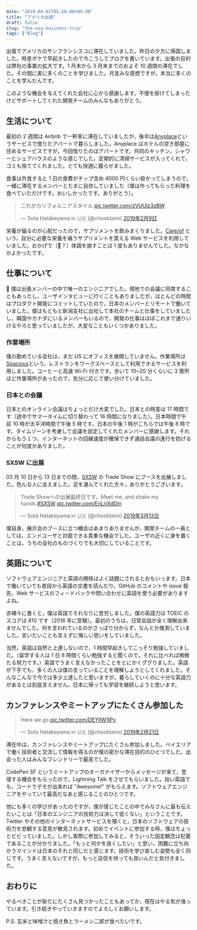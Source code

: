 ```yaml
---
date: "2019-04-01T05:18:00+09:00"
title: "アメリカ出張"
draft: false
slug: "the-usa-business-trip"
tags: ["Blog"]
---
```


<script async src="https://platform.twitter.com/widgets.js" charset="utf-8"></script>

出張でアメリカのサンフランシスコに滞在していました。昨日の夕方に帰国しました。時差ボケで早起きしたので今こうしてブログを書いています。出張の目的は弊社の事業の拡大です。1 月末から 3 月末までのおよそ 10 週間の滞在でした。その間に実に多くのことを学びました。月並みな感想ですが，本当に多くのことを学んだんです。

このような機会を与えてくれた会社に心から感謝します。不便を掛けてしまったけどサポートしてくれた開発チームのみんなもありがとう。

## 生活について

最初の 2 週間は Airbnb で一軒家に滞在していましたが，後半は[Anyplace](https://www.anyplace.com/)というサービスで借りたアパートで暮らしました。Anyplace はホテルの空き部屋に住めるサービスですが，今回借りたのはアパートです。共同のキッチン，シャワーとシェアハウスのような感じでした。定期的に清掃サービスが入ってくれて，ゴミも捨ててくれました。とても快適に暮らせました。

食事は外食すると 1 日の食費がチップ含め 4000 円くらい掛かってしまうので，一緒に滞在するメンバーとたまに自炊していました（僕は作ってもらった料理を食べていただけです。おいしかったです。ありがとう）。

<blockquote class="twitter-tweet" data-lang="ja"><p lang="ja" dir="ltr">これがカリフォルニアスタイル <a href="https://t.co/zVUUlz3zBW">pic.twitter.com/zVUUlz3zBW</a></p>&mdash; Sota Hatakeyama in 🇺🇸 (@chooblarin) <a href="https://twitter.com/chooblarin/status/1094060022915448832?ref_src=twsrc%5Etfw">2019年2月9日</a></blockquote>

栄養が偏るのが心配だったので，サプリメントを飲みまくりました。[Care/of](https://takecareof.com/) という，自分に必要な栄養を補うサプリメントを買える Web サービスを利用していました。おかげで（🤔？）体調を崩すことは 1 度もありませんでした。なかなかよかったです。

## 仕事について

 僕は出張メンバーの中で唯一のエンジニアでした。現地での会議に同席することもあったし，ユーザインタビューに行くこともありましたが，ほとんどの時間はプロダクト開発にコミットしていたので，日本のメンバーとリモートで働いていました。僕はもともと新潟支社に出社して本社のチームと仕事をしていましたし，韓国やカナダにいるメンバーもいるので，開発の仕事はほぼこれまで通りいけるやろと思っていましたが，大変なこともいくつかありました。

### 作業場所

僕の勤めている会社は，まだ US にオフィスを展開していません。作業場所は[Spacious](https://www.spacious.com/)という，レストランをワークスペースとして利用できるサービスを利用しました。コーヒーと高速 Wi-Fi 付きです。歩いて 10~20 分くらいに 3 箇所ほど作業場所があったので，気分に応じて使い分けていました。

### 日本との会議

日本とのオンライン会議はちょっとだけ大変でした。日本との時差は 17 時間です（途中でサマータイムに切り替わって 16 時間になりました）。日本時間で午前 10 時が太平洋時間で午後 5 時です。日本の午後 1 時がこちらでは午後 8 時です。タイムゾーンを考慮して会議を設定してくれたメンバーに感謝します。それからもう１つ，インターネットの回線速度が確保できず通話会議の進行を妨げることが何度かありました。

### SXSW に出展

03 月 10 日から 13 日までの間，[SXSW](https://www.sxsw.com/) の Trade Show にブースを出展しました。色んな人に会えました。足を運んでくれた方々，ありがとうございます。

<blockquote class="twitter-tweet" data-lang="ja"><p lang="ja" dir="ltr">Trade Showへの出展最終日です。Meet me, and shake my hands.<a href="https://twitter.com/hashtag/SXSW?src=hash&amp;ref_src=twsrc%5Etfw">#SXSW</a> <a href="https://t.co/EnLriXdDin">pic.twitter.com/EnLriXdDin</a></p>&mdash; Sota Hatakeyama in 🇺🇸 (@chooblarin) <a href="https://twitter.com/chooblarin/status/1105861320233095168?ref_src=twsrc%5Etfw">2019年3月13日</a></blockquote>

僕自身，展示会のブースに立つ機会はあまりありませんが，開発チームの一員としては，エンドユーザと対面できる貴重な機会でした。ユーザの近くに身を置くことは，うちの会社のものづくりでも大切にしていることです。

## 英語について

ソフトウェアエンジニアと英語の関係はよく話題にされるとおもいっます。日本で働いていても普段から英語の文書を読んだり，GitHub のコメントや issue 報告，Web サービスのフィードバックや問い合わせに英語を使う必要がありますよね。

赤裸々に書くと，僕は英語でそれなりに苦労しました。僕の英語力は TOEIC のスコアは 810 です（2016 年に受験）。最初のうちは，日常会話が全く理解出来ませんでした。何を言われているのかさっぱり分からず，なんとか推測していました。言いたいことも言えずに悔しい思いをしていました。

当然，英語は自然と上達しないので，1 時間早起きしてこっそり勉強していました。（留学する人は 1 日 8 時間くらい勉強すると聞くので，それに比べれば微微たる努力です。）英語でうまく言えなかったことをとにかくググりました。英語が下手でも，多くの人は僕の言っていることを理解しようとしてくれました。そんなこんなで今では多少上達したと思いますが，暮らしていくのに十分な英語力があるとは到底言えません。日本に帰っても学習を継続しようと思います。

## カンファレンスやミートアップにたくさん参加した

<blockquote class="twitter-tweet" data-lang="ja"><p lang="en" dir="ltr">Here we go <a href="https://t.co/DEYIIW1IPv">pic.twitter.com/DEYIIW1IPv</a></p>&mdash; Sota Hatakeyama in 🇺🇸 (@chooblarin) <a href="https://twitter.com/chooblarin/status/1098619418223890433?ref_src=twsrc%5Etfw">2019年2月21日</a></blockquote>

滞在中は，カンファレンスやミートアップにたくさん参加しました。ベイエリアで働く技術者と交流して情報を得るのが僕の密かな滞在目的のひとつでした。出会った人はみんなフレンドリーで最高でした。

CodePen SF というミートアップのオーガナイザーからメッセージが来て，登壇する機会をもらったので，Lightning Talk をさせてもらいました。拙い英語でも，コードでデモが出来れば "Awesome!" がもらえます。ソフトウェアエンジニアをやっていて最高だなあと感じることのひとつです。

他にも多くの学びがあったのですが，僕が感じたことの中でみなさんに最も伝えたいことは「日本のエンジニアの技術力は決して低くない」ということです。Twitter やその他のインターネットサービスを覗くと，日本のソフトウェアの技術力を悲観する意見が散見されます。初めてイベントに参加する時，僕はちょっとビビっていました。しかし実際に参加してみると，そういった固定観念は杞憂であることが分かりました。「もっと何かを良くしたい」と思い，困難に立ち向かうマインドは日本のそれと同じだと感じます。技術を学び楽しむ姿勢も全く同じです。うまく言えないですが，もっと自信を持っても良いんだと気付きました。

## おわりに

やるべきことが新たにたくさん見つかったこともあってか，現在はやる気が漲っています。引き続きやっていきますのでよろしくお願いします。

P.S.
玄米と味噌汁と焼き魚とラーメン二郎が食べたいです。
